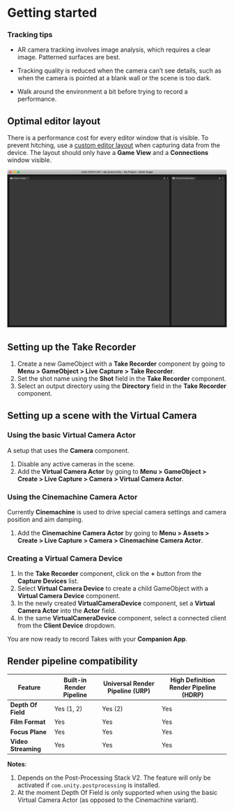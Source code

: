 # Getting started

### Tracking tips

* AR camera tracking involves image analysis, which requires a clear image. Patterned surfaces are best.

* Tracking quality is reduced when the camera can’t see details, such as when the camera is pointed at a blank wall or the scene is too dark.

* Walk around the environment a bit before trying to record a performance.

## Optimal editor layout

There is a performance cost for every editor window that is visible. To prevent hitching, use a [custom editor layout](https://docs.unity3d.com/Manual/CustomizingYourWorkspace.html) when capturing data from the device. The layout should only have a **Game View** and a **Connections** window visible.

![image](images/optimal-editor-layout.png)

## Setting up the Take Recorder

1. Create a new GameObject with a **Take Recorder** component by going to **Menu > GameObject > Live Capture > Take Recorder**.
3. Set the shot name using the **Shot** field in the **Take Recorder** component.
3. Select an output directory using the **Directory** field in the **Take Recorder** component.

## Setting up a scene with the Virtual Camera

### Using the basic Virtual Camera Actor

A setup that uses the **Camera** component.
1. Disable any active cameras in the scene.
2. Add the **Virtual Camera Actor** by going to **Menu > GameObject > Create > Live Capture > Camera > Virtual Camera Actor**.

### Using the Cinemachine Camera Actor

Currently **Cinemachine** is used to drive special camera settings and camera position and aim damping.

1. Add the **Cinemachine Camera Actor** by going to **Menu > Assets > Create > Live Capture > Camera > Cinemachine Camera Actor**.

### Creating a Virtual Camera Device

1. In the **Take Recorder** component, click on the **+** button from the **Capture Devices** list.
2. Select **Virtual Camera Device** to create a child GameObject with a **Virtual Camera Device** component.
3. In the newly created **VirtualCameraDevice** component, set a **Virtual Camera Actor** into the **Actor** field.
4. In the same **VirtualCameraDevice** component, select a connected client from the **Client Device** dropdown.

You are now ready to record Takes with your **Companion App**.

## Render pipeline compatibility

| **Feature**         | **Built-in Render Pipeline** | **Universal Render Pipeline (URP)** | **High Definition Render Pipeline (HDRP)** |
| ------------------- | ---------------------------- | ----------------------------------- | ------------------------------------------ |
| **Depth Of Field**  | Yes (1, 2)                    | Yes (2)                             | Yes                                        |
| **Film Format**     | Yes                           | Yes                                 | Yes                                        |
| **Focus Plane**     | Yes                           | Yes                                 | Yes                                        |
| **Video Streaming** | Yes                           | Yes                                 | Yes                                        |


**Notes**:

1. Depends on the Post-Processing Stack V2. The feature will only be activated if `com.unity.postprocessing` is installed.
2. At the moment Depth Of Field is only supported when using the basic Virtual Camera Actor (as opposed to the Cinemachine variant).
